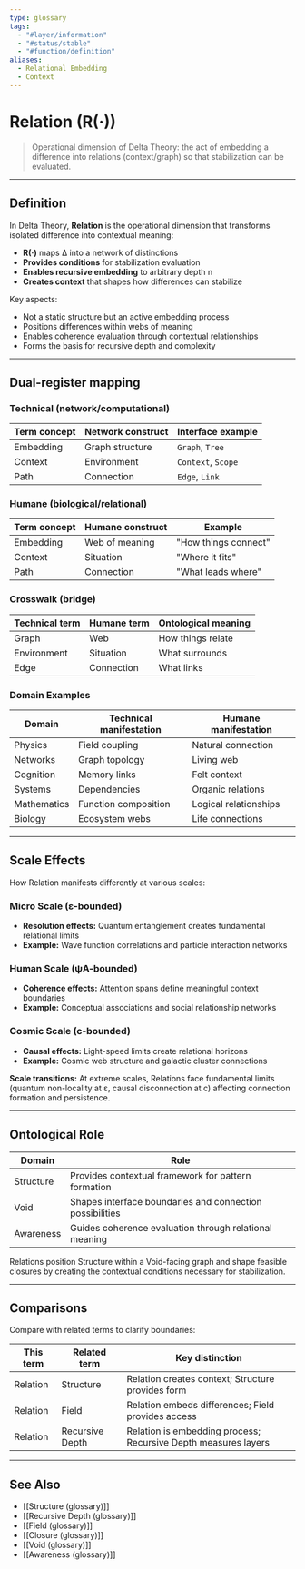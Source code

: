 ```yaml
---
type: glossary
tags:
  - "#layer/information"
  - "#status/stable"
  - "#function/definition"
aliases:
  - Relational Embedding
  - Context
---
```


# Relation (R(·))

> Operational dimension of Delta Theory: the act of embedding a difference into relations (context/graph) so that stabilization can be evaluated.

---

## Definition

In Delta Theory, **Relation** is the operational dimension that transforms isolated difference into contextual meaning:

- **R(·)** maps ∆ into a network of distinctions
- **Provides conditions** for stabilization evaluation
- **Enables recursive embedding** to arbitrary depth n
- **Creates context** that shapes how differences can stabilize

Key aspects:
- Not a static structure but an active embedding process
- Positions differences within webs of meaning
- Enables coherence evaluation through contextual relationships
- Forms the basis for recursive depth and complexity

---

## Dual‑register mapping

### Technical (network/computational)

| Term concept | Network construct | Interface example |
|-------------|------------------|-------------------|
| Embedding | Graph structure | `Graph`, `Tree` |
| Context | Environment | `Context`, `Scope` |
| Path | Connection | `Edge`, `Link` |

### Humane (biological/relational)

| Term concept | Humane construct | Example |
|-------------|------------------|----------|
| Embedding | Web of meaning | "How things connect" |
| Context | Situation | "Where it fits" |
| Path | Connection | "What leads where" |

### Crosswalk (bridge)

| Technical term | Humane term | Ontological meaning |
|---------------|-------------|-------------------|
| Graph | Web | How things relate |
| Environment | Situation | What surrounds |
| Edge | Connection | What links |

### Domain Examples

| Domain | Technical manifestation | Humane manifestation |
|--------|------------------------|---------------------|
| Physics | Field coupling | Natural connection |
| Networks | Graph topology | Living web |
| Cognition | Memory links | Felt context |
| Systems | Dependencies | Organic relations |
| Mathematics | Function composition | Logical relationships |
| Biology | Ecosystem webs | Life connections |

---

## Scale Effects

How Relation manifests differently at various scales:

### Micro Scale (ε-bounded)
- **Resolution effects:** Quantum entanglement creates fundamental relational limits
- **Example:** Wave function correlations and particle interaction networks

### Human Scale (ψA-bounded)
- **Coherence effects:** Attention spans define meaningful context boundaries
- **Example:** Conceptual associations and social relationship networks

### Cosmic Scale (c-bounded)
- **Causal effects:** Light-speed limits create relational horizons
- **Example:** Cosmic web structure and galactic cluster connections

**Scale transitions:** At extreme scales, Relations face fundamental limits (quantum non-locality at ε, causal disconnection at c) affecting connection formation and persistence.

---

## Ontological Role

| Domain | Role |
|--------|------|
| Structure | Provides contextual framework for pattern formation |
| Void | Shapes interface boundaries and connection possibilities |
| Awareness | Guides coherence evaluation through relational meaning |

Relations position Structure within a Void-facing graph and shape feasible closures by creating the contextual conditions necessary for stabilization.

---

## Comparisons

Compare with related terms to clarify boundaries:

| This term | Related term | Key distinction |
|-----------|-------------|----------------|
| Relation | Structure | Relation creates context; Structure provides form |
| Relation | Field | Relation embeds differences; Field provides access |
| Relation | Recursive Depth | Relation is embedding process; Recursive Depth measures layers |

---

## See Also

- [[Structure (glossary)]]
- [[Recursive Depth (glossary)]]
- [[Field (glossary)]]
- [[Closure (glossary)]]
- [[Void (glossary)]]
- [[Awareness (glossary)]]
